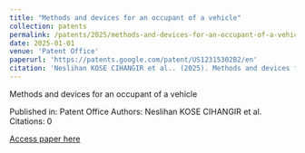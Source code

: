 ```yaml
---
title: "Methods and devices for an occupant of a vehicle"
collection: patents
permalink: /patents/2025/methods-and-devices-for-an-occupant-of-a-vehicle
date: 2025-01-01
venue: 'Patent Office'
paperurl: 'https://patents.google.com/patent/US12315302B2/en'
citation: 'Neslihan KOSE CIHANGIR et al.. (2025). Methods and devices for an occupant of a vehicle. Patent Office.'
---
```


Methods and devices for an occupant of a vehicle

Published in: Patent Office
Authors: Neslihan KOSE CIHANGIR et al.
Citations: 0

[Access paper here](https://patents.google.com/patent/US12315302B2/en)

